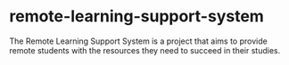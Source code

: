 # remote-learning-support-system
The Remote Learning Support System is a project that aims to provide remote students with the resources they need to succeed in their studies.
